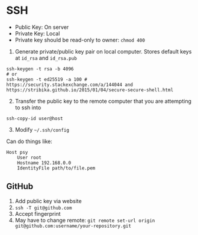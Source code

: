 # SSH

- Public Key: On server
- Private Key: Local
- Private key should be read-only to owner: `chmod 400`

1. Generate private/public key pair on local computer. Stores default
   keys at `id_rsa` and `id_rsa.pub`

```
ssh-keygen -t rsa -b 4096
# or
ssh-keygen -t ed25519 -a 100 # https://security.stackexchange.com/a/144044 and https://stribika.github.io/2015/01/04/secure-secure-shell.html
```

2. Transfer the public key to the remote computer that you are
   attempting to ssh into

```
ssh-copy-id user@host
```

3. Modify `~/.ssh/config`

Can do things like:

```
Host psy
    User root
    Hostname 192.168.0.0
    IdentityFile path/to/file.pem
```

## GitHub

1. Add public key via website
2. `ssh -T git@github.com`
3. Accept fingerprint
4. May have to change remote: `git remote set-url origin git@github.com:username/your-repository.git`
